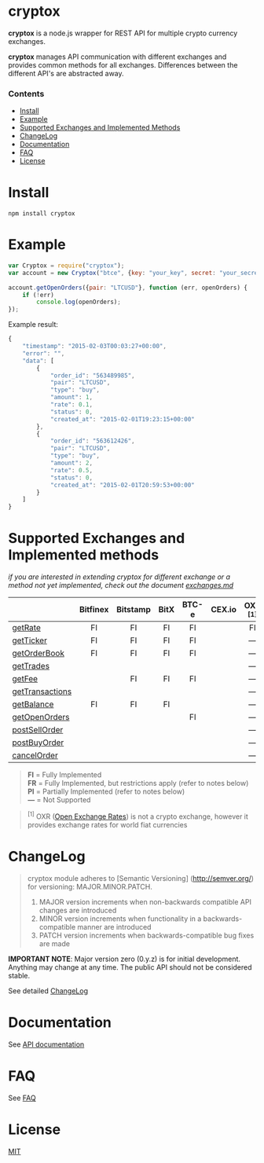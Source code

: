 cryptox
=======

**cryptox** is a node.js wrapper for REST API for multiple crypto currency exchanges.

**cryptox** manages API communication with different exchanges and  provides common methods for all exchanges. Differences between the different API's are abstracted away.


### Contents
* [Install](#install)
* [Example](#example)
* [Supported Exchanges and Implemented Methods](#supported-exchanges-and-implemented-methods)
* [ChangeLog](#changelog)
* [Documentation](#documentation)
* [FAQ](#faq)
* [License](#license) 



# Install #

    npm install cryptox



# Example #

```js
var Cryptox = require("cryptox");
var account = new Cryptox("btce", {key: "your_key", secret: "your_secret"});
	
account.getOpenOrders({pair: "LTCUSD"}, function (err, openOrders) {
    if (!err)
	    console.log(openOrders);
});
```

Example result:
```js
{
    "timestamp": "2015-02-03T00:03:27+00:00",
    "error": "",
    "data": [
        {
            "order_id": "563489985",
            "pair": "LTCUSD",
            "type": "buy",
            "amount": 1,
            "rate": 0.1,
            "status": 0,
            "created_at": "2015-02-01T19:23:15+00:00"
        },
        {
            "order_id": "563612426",
            "pair": "LTCUSD",
            "type": "buy",
            "amount": 2,
            "rate": 0.5,
            "status": 0,
            "created_at": "2015-02-01T20:59:53+00:00"
        }        
    ]
}
```



# Supported Exchanges and Implemented methods #
*if you are interested in extending cryptox for different exchange or a method not yet implemented, check out the document [exchanges.md](exchanges.md)*

|                                   |Bitfinex|Bitstamp      |BitX|BTC-e|CEX.io|OXR <sup>[1]</sup>| 
|   ---                             |  :-:   |  :-:         |:-: | :-: | :-:  |    :-:        |
|[getRate](#getrate)                |   FI   |   FI         | FI | FI  |      |     FI        | 
|[getTicker](#getticker)            |   FI   |   FI         | FI | FI  |      |      —        |
|[getOrderBook](#getorderbook)      |   FI   |   FI         | FI | FI  |      |      —        |
|[getTrades](#gettrades)            |        |              |    |     |      |      —        |
|[getFee](#getfee)                  |        |   FI         | FI | FI  |      |      —        |
|[getTransactions](#gettransactions)|        |              |    |     |      |      —        |
|[getBalance](#getbalance)          |   FI   |   FI         | FI |     |      |      —        |
|[getOpenOrders](#getopenorders)    |        |              |    | FI  |      |      —        |
|[postSellOrder](#postsellorder)    |        |              |    |     |      |      —        |
|[postBuyOrder](#postbuyorder)      |        |              |    |     |      |      —        |
|[cancelOrder](#cancelorder)        |        |              |    |     |      |      —        |


> **FI** = Fully Implemented  
> **FR** = Fully Implemented, but restrictions apply (refer to notes below)  
> **PI** = Partially Implemented (refer to notes below)  
> **—** = Not Supported    

><sup>[1]</sup> OXR ([Open Exchange Rates](https://openexchangerates.org/)) is not a crypto exchange, however it provides exchange rates for world fiat currencies   



# ChangeLog

> cryptox module adheres to [Semantic Versioning] (http://semver.org/) for versioning: MAJOR.MINOR.PATCH.  
> 1. MAJOR version increments when non-backwards compatible API changes are introduced  
> 2. MINOR version increments when functionality in a backwards-compatible manner are introduced  
> 3. PATCH version increments when backwards-compatible bug fixes are made  


**IMPORTANT NOTE**: Major version zero (0.y.z) is for initial development. Anything may change at any time. The public API should not be considered stable.

See detailed [ChangeLog](CHANGELOG.md)


# Documentation

See [API documentation](docs/api_documentation.md)

# FAQ

See [FAQ](docs/faq.md)

# License #

[MIT](LICENSE)